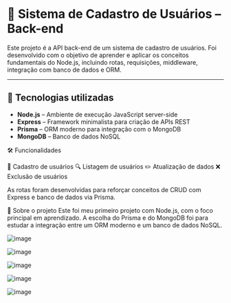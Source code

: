 # 📘 Sistema de Cadastro de Usuários – Back-end

Este projeto é a API back-end de um sistema de cadastro de usuários. Foi desenvolvido com o objetivo de aprender e aplicar os conceitos fundamentais do Node.js, incluindo rotas, requisições, middleware, integração com banco de dados e ORM.

---

## 🚀 Tecnologias utilizadas

- **Node.js** – Ambiente de execução JavaScript server-side
- **Express** – Framework minimalista para criação de APIs REST
- **Prisma** – ORM moderno para integração com o MongoDB
- **MongoDB** – Banco de dados NoSQL


🛠 Funcionalidades

📄 Cadastro de usuários
🔍 Listagem de usuários
✏️ Atualização de dados
❌ Exclusão de usuários

As rotas foram desenvolvidas para reforçar conceitos de CRUD com Express e banco de dados via Prisma.

🧠 Sobre o projeto
Este foi meu primeiro projeto com Node.js, com o foco principal em aprendizado. A escolha do Prisma e do MongoDB foi para estudar a integração entre um ORM moderno e um banco de dados NoSQL.

![image](https://github.com/user-attachments/assets/d2510a89-fc84-4a3e-b725-1be1ec17934a)

![image](https://github.com/user-attachments/assets/737ec900-1687-4b66-aa95-3f5400fcb231)

![image](https://github.com/user-attachments/assets/d0e419f6-105c-4051-bc26-26a2ad1b2521)

![image](https://github.com/user-attachments/assets/04063c8d-70af-40f5-8ba9-234149c64781)

![image](https://github.com/user-attachments/assets/e31e0ff2-5d5c-4304-9542-754f74ed7e98)
